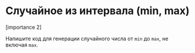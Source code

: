 # Случайное из интервала (min, max)

[importance 2]

Напишите код для генерации случайного числа от  `min` до `max`, не включая `max`.
